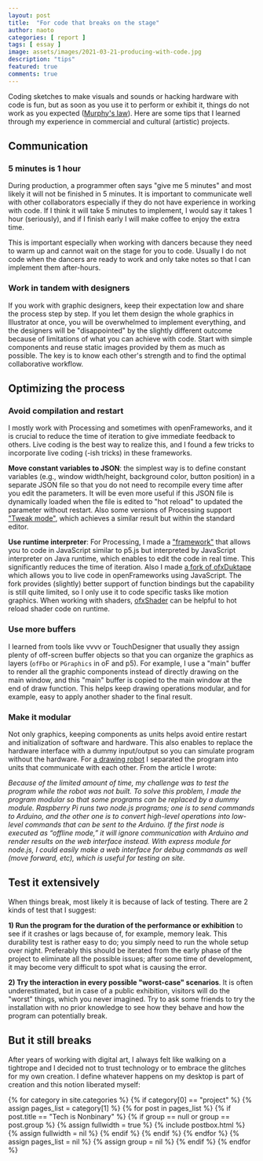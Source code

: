 ```yaml
---
layout: post
title:  "For code that breaks on the stage"
author: naoto
categories: [ report ]
tags: [ essay ]
image: assets/images/2021-03-21-producing-with-code.jpg
description: "tips"
featured: true
comments: true
---
```


Coding sketches to make visuals and sounds or hacking hardware with code is fun, but as soon as you use it to perform or exhibit it, things do not work as you expected ([Murphy's law](https://en.wikipedia.org/wiki/Murphy%27s_law)). Here are some tips that I learned through my experience in commercial and cultural (artistic) projects.

Communication
--------

### 5 minutes is 1 hour

During production, a programmer often says "give me 5 minutes" and most likely it will not be finished in 5 minutes. It is important to communicate well with other collaborators especially if they do not have experience in working with code. If I think it will take 5 minutes to implement, I would say it takes 1 hour (seriously), and if I finish early I will make coffee to enjoy the extra time.

This is important especially when working with dancers because they need to warm up and cannot wait on the stage for you to code. Usually I do not code when the dancers are ready to work and only take notes so that I can implement them after-hours.


### Work in tandem with designers

If you work with graphic designers, keep their expectation low and share the process step by step. If you let them design the whole graphics in Illustrator at once, you will be overwhelmed to implement everything, and the designers will be "disappointed" by the slightly different outcome because of limitations of what you can achieve with code. Start with simple components and reuse static images provided by them as much as possible. The key is to know each other's strength and to find the optimal collaborative workflow.


Optimizing the process
--------

### Avoid compilation and restart

I mostly work with Processing and sometimes with openFrameworks, and it is crucial to reduce the time of iteration to give immediate feedback to others. Live coding is the best way to realize this, and I found a few tricks to incorporate live coding (-ish tricks) in these frameworks.

**Move constant variables to JSON**: the simplest way is to define constant variables (e.g., window width/height, background color, button position) in a separate JSON file so that you do not need to recompile every time after you edit the parameters. It will be even more useful if this JSON file is dynamically loaded when the file is edited to "hot reload" to updated the parameter without restart. Also some versions of Processing support ["Tweak mode"](http://galsasson.com/tweakmode/), which achieves a similar result but within the standard editor.

**Use runtime interpreter**: For Processing, I made a ["framework"](https://github.com/micuat/liveJsP5js) that allows you to code in JavaScript similar to p5.js but interpreted by JavaScript interpreter on Java runtime, which enables to edit the code in real time. This significantly reduces the time of iteration. Also I made [a fork of ofxDuktape](https://github.com/micuat/ofxDuktape) which allows you to live code in openFrameworks using JavaScript. The fork provides (slightly) better support of function bindings but the capability is still quite limited, so I only use it to code specific tasks like motion graphics. When working with shaders, [ofxShader](https://github.com/patriciogonzalezvivo/ofxShader) can be helpful to hot reload shader code on runtime.


### Use more buffers

I learned from tools like vvvv or TouchDesigner that usually they assign plenty of off-screen buffer objects so that you can organize the graphics as layers (`ofFbo` or `PGraphics` in oF and p5). For example, I use a "main" buffer to render all the graphic components instead of directly drawing on the main window, and this "main" buffer is copied to the main window at the end of draw function. This helps keep drawing operations modular, and for example, easy to apply another shader to the final result.


### Make it modular

Not only graphics, keeping components as units helps avoid entire restart and initialization of software and hardware. This also enables to replace the hardware interface with a dummy input/output so you can simulate program without the hardware. For [a drawing robot](https://medium.com/@naoto_hieda/exhibition-open-closed-open-ff2c29b88cc0) I separated the program into units that communicate with each other. From the article I wrote:

*Because of the limited amount of time, my challenge was to test the program while the robot was not built. To solve this problem, I made the program modular so that some programs can be replaced by a dummy module. Raspberry Pi runs two node.js programs; one is to send commands to Arduino, and the other one is to convert high-level operations into low-level commands that can be sent to the Arduino. If the first node is executed as “offline mode,” it will ignore communication with Arduino and render results on the web interface instead. With express module for node.js, I could easily make a web interface for debug commands as well (move forward, etc), which is useful for testing on site.*


Test it extensively
--------

When things break, most likely it is because of lack of testing. There are 2 kinds of test that I suggest:

**1) Run the program for the duration of the performance or exhibition** to see if it crashes or lags because of, for example, memory leak. This durability test is rather easy to do; you simply need to run the whole setup over night. Preferably this should be iterated from the early phase of the project to eliminate all the possible issues; after some time of development, it may become very difficult to spot what is causing the error.

**2) Try the interaction in every possible "worst-case" scenarios**. It is often underestimated, but in case of a public exhibition, visitors will do the "worst" things, which you never imagined. Try to ask some friends to try the installation with no prior knowledge to see how they behave and how the program can potentially break.


But it still breaks
--------

After years of working with digital art, I always felt like walking on a tightrope and I decided not to trust technology or to embrace the glitches for my own creation. I define whatever happens on my desktop is part of creation and this notion liberated myself:

{% for category in site.categories %}
{% if category[0] == "project" %}
{% assign pages_list = category[1] %}
{% for post in pages_list %}
{% if post.title == "Tech is Nonbinary" %}
{% if group == null or group == post.group %}
{% assign fullwidth = true %}
{% include postbox.html %}
{% assign fullwidth = nil %}
{% endif %}
{% endif %}
{% endfor %}
{% assign pages_list = nil %}
{% assign group = nil %}
{% endif %}
{% endfor %}
